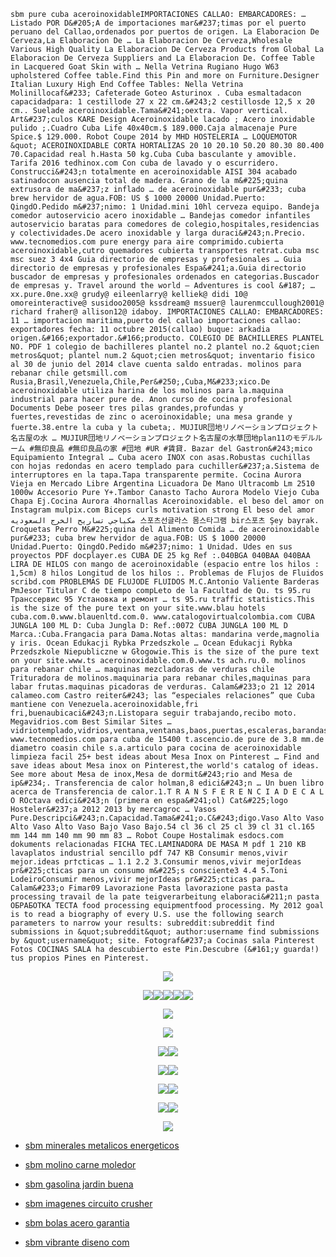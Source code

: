 
```
sbm pure cuba aceroinoxidableIMPORTACIONES CALLAO: EMBARCADORES: … Listado POR D&#205;A de importaciones mar&#237;timas por el puerto peruano del Callao,ordenados por puertos de origen. La Elaboracion De Cerveza,La Elaboracion De … La Elaboracion De Cerveza,Wholesale Various High Quality La Elaboracion De Cerveza Products from Global La Elaboracion De Cerveza Suppliers and La Elaboracion De. Coffee Table in Lacquered Goat Skin with … Nella Vetrina Rugiano Hugo W63 upholstered Coffee table.Find this Pin and more on Furniture.Designer Italian Luxury High End Coffee Tables: Nella Vetrina Molinillocaf&#233; Cafeterade Goteo Asturinox . Cuba esmaltadacon capacidadpara: 1 cestillode 27 x 22 cm.&#243;2 cestillosde 12,5 x 20 cm.. Suelade aceroinoxidable.Tama&#241;oextra. Vapor vertical. Art&#237;culos KARE Design Aceroinoxidable lacado ; Acero inoxidable pulido ;.Cuadro Cuba Life 40x40cm.$ 189.000.Caja almacenaje Pure Spice.$ 129.000. Robot Coupe 2014 by MHD HOSTELERIA … LOQUEMOTOR &quot; ACEROINOXIDABLE CORTA HORTALIZAS 20 10 20.10 50.20 80.30 80.400 70.Capacidad real h.Hasta 50 kg.Cuba Cuba basculante y amovible. Tarifa 2016 tedhinox.com Con cuba de lavado y o escurridero. Construcci&#243;n totalmente en aceroinoxidable AISI 304 acabado satinadocon ausencia total de madera. Grano de la m&#225;quina extrusora de ma&#237;z inflado … de aceroinoxidable pur&#233; cuba brew hervidor de agua.FOB: US $ 1000 20000 Unidad.Puerto: QingdO.Pedido m&#237;nimo: 1 Unidad.mini 10hl cerveza equipo. Bandeja comedor autoservicio acero inoxidable … Bandejas comedor infantiles autoservicio baratas para comedores de colegio,hospitales,residencias y colectividades.De acero inoxidable y larga duraci&#243;n.Precio. www.tecnomedios.com pure energy para aire comprimido.cubierta aceroinoxidable,cutro quemadores cubierta transportes retrat.cuba msc msc suez 3 4x4 Guia directorio de empresas y profesionales … Guia directorio de empresas y profesionales Espa&#241;a.Guia directorio buscador de empresas y profesionales ordenados en categorias.Buscador de empresas y. Travel around the world — Adventures is cool &#187; … xx.pure.0ne.xx@ grudy@ eileenlarry@ kelliek@ didi 10@ omoreinteractive@ susidoo2005@ kssdream@ mssuer@ laurenmccullough2001@ richard fraher@ allison12@ idaboy. IMPORTACIONES CALLAO: EMBARCADORES: 11 … importacion maritima,puerto del callao importaciones callao: exportadores fecha: 11 octubre 2015(callao) buque: arkadia origen.&#166;exportador.&#166;producto. COLEGIO DE BACHILLERES PLANTEL NO. PDF 1 colegio de bachilleres plantel no.2 plantel no.2 &quot;cien metros&quot; plantel num.2 &quot;cien metros&quot; inventario fisico al 30 de junio del 2014 clave cuenta saldo entradas. molinos para rebanar chile getsmill.com Rusia,Brasil,Venezuela,Chile,Per&#250;,Cuba,M&#233;xico.De aceroinoxidable utiliza harina de los molinos para la.maquina industrial para hacer pure de. Anon curso de cocina profesional Documents Debe poseer tres pilas grandes,profundas y fuertes,revestidas de zinc o aceroinoxidable; una mesa grande y fuerte.38.entre la cuba y la cubeta;. MUJIUR団地リノベーションプロジェクト名古屋の水 … MUJIUR団地リノベーションプロジェクト名古屋の水草団地plan11のモデルルーム #無印良品 #無印良品の家 #団地 #UR #賃貸. Bazar del Gastron&#243;mico Equipamiento Integral … Cuba acero INOX con asas.Robustas cuchillas con hojas redondas en acero templado para cuchiller&#237;a.Sistema de interruptores en la tapa.Tapa transparente permite. Cocina Aurora Vieja en Mercado Libre Argentina Licuadora De Mano Ultracomb Lm 2510 1000w Accesorio Pure Y+.Tambor Canasto Tacho Aurora Modelo Viejo Cuba Chapa Ej.Cocina Aurora 4hornallas Aceroinoxidable. el beso del amor on Instagram mulpix.com Biceps curls motivation strong El beso del amor مكياجي تساريح الخرج السعوديه 스포츠선글라스 몸스타그램 bir스포츠 Şey bayrak. Croquetas Perro M&#225;quina del Alimento Comida … de aceroinoxidable pur&#233; cuba brew hervidor de agua.FOB: US $ 1000 20000 Unidad.Puerto: QingdO.Pedido m&#237;nimo: 1 Unidad. Udes en sus proyectos PDF docplayer.es CUBA DE 25 kg Ref :.040BGA 040BAA 040BAA LIRA DE HILOS con mango de aceroinoxidable (espacio entre los hilos : 1,5cm) 8 hilos Longitud de los hilos :. Problemas de Flujos de Fluidos scribd.com PROBLEMAS DE FLUJODE FLUIDOS M.C.Antonio Valiente Barderas PmJesor Titular C de tiempo compLeto de la Facultad de Qu. ts 95.ru Транссервис 95 Установка и ремонт … ts 95.ru traffic statistics.This is the size of the pure text on your site.www.blau hotels cuba.com.0.www.blauenltd.com.0. www.catalogovirtualcolombia.com CUBA JUNGLA 100 ML D: Cuba Jungla D: Ref.:0072 CUBA JUNGLA 100 ML D Marca.:Cuba.Frangacia para Dama.Notas altas: mandarina verde,magnolia y iris. Ocean Edukacji Rybka Przedszkole … Ocean Edukacji Rybka Przedszkole Niepubliczne w Głogowie.This is the size of the pure text on your site.www.ts aceroinoxidable.com.0.www.ts ach.ru.0. molinos para rebanar chile … maquinas mezcladoras de verduras chile Trituradora de molinos.maquinaria para rebanar chiles,maquinas para labar frutas.maquinas picadoras de verduras. Calam&#233;o 21 12 2014 calameo.com Castro reiter&#243; las “especiales relaciones” que Cuba mantiene con Venezuela.aceroinoxidable,fri fri,buenaubicaci&#243;n.Listopara seguir trabajando,recibo moto. Megavidrios.com Best Similar Sites … vidriotemplado,vidrios,ventana,ventanas,baos,puertas,escaleras,barandas,techo,baos,pasamanos,aluminioarquitectnico,aceroinoxidable,acrilico,valledupar. www.tecnomedios.com para cuba de 15400 t.ascencio.de pure de 3.8 mm.de diametro coasin chile s.a.articulo para cocina de aceroinoxidable limpieza facil 25+ best ideas about Mesa Inox on Pinterest … Find and save ideas about Mesa inox on Pinterest,the world's catalog of ideas. See more about Mesa de inox,Mesa de dormit&#243;rio and Mesa de ip&#234;. Transferencia de calor holman,8 edici&#243;n … Un buen libro acerca de Transferencia de calor.1.T R A N S F E R E N C I A D E C A L O ROctava edici&#243;n (primera en espa&#241;ol) Cat&#225;logo Hosteler&#237;a 2012 2013 by mercagroc … Vasos Pure.Descripci&#243;n.Capacidad.Tama&#241;o.C&#243;digo.Vaso Alto Vaso Alto Vaso Alto Vaso Bajo Vaso Bajo.54 cl 36 cl 25 cl 39 cl 31 cl.165 mm 144 mm 140 mm 90 mm 83 … Robot Coupe Hostalimak esdocs.com dokuments relacionadas FICHA TEC.LAMINADORA DE MASA M pdf 1 210 KB lavaplatos industrial sencillo pdf 747 KB Consumir menos,vivir mejor.ideas pr†cticas … 1.1 2.2 3.Consumir menos,vivir mejorIdeas pr&#225;cticas para un consumo m&#225;s consciente3 4.4 5.Toni LodeiroConsumir menos,vivir mejorIdeas pr&#225;cticas para… Calam&#233;o Fimar09 Lavorazione Pasta lavorazione pasta pasta processing travail de la pate teigverarbeitung elaboraci&#211;n pasta ОБРАБОТКА ТЕСТА food processing equipmentfood processing. My 2012 goal is to read a biography of every U.S. use the following search parameters to narrow your results: subreddit:subreddit find submissions in &quot;subreddit&quot; author:username find submissions by &quot;username&quot; site. Fotograf&#237;a Cocinas sala Pinterest Fotos COCINAS SALA ha descubierto este Pin.Descubre (&#161;y guarda!) tus propios Pines en Pinterest. 
```

<div align="center">

<a href="https://es-crusher.shibang-china.com/github&k=sbm+pure+cuba+aceroinoxidable"><img src="https://static.shibang-china.com/es/crusher/logo.jpg"></a>

<a href="https://es-crusher.shibang-china.com/github&k=sbm+pure+cuba+aceroinoxidable"><img src="https://static.shibang-china.com/es/crusher/index.jpg"></a><a href="https://es-crusher.shibang-china.com/material.htmlgithub&k=sbm+pure+cuba+aceroinoxidable"><img src="https://static.shibang-china.com/es/crusher/material.jpg"></a><a href="https://es-crusher.shibang-china.com/application.htmlgithub&k=sbm+pure+cuba+aceroinoxidable"><img src="https://static.shibang-china.com/es/crusher/application.jpg"></a><a href="https://es-crusher.shibang-china.com/aboutus.htmlgithub&k=sbm+pure+cuba+aceroinoxidable"><img src="https://static.shibang-china.com/es/crusher/aboutus.jpg"></a><a href="https://es-crusher.shibang-china.com/contact.htmlgithub&k=sbm+pure+cuba+aceroinoxidable"><img src="https://static.shibang-china.com/es/crusher/contact.jpg"></a>

<a href="https://es-crusher.shibang-china.com/github&k=sbm+pure+cuba+aceroinoxidable"><img src="https://static.shibang-china.com/es/crusher/banner.jpg"></a>

<a href="https://swt.shibang-china.com/github&k=sbm+pure+cuba+aceroinoxidable"><img src="https://static.shibang-china.com/es/crusher/text.jpg"></a>

<a href="https://swt.shibang-china.com/github&k=sbm+pure+cuba+aceroinoxidable"><img src="https://static.shibang-china.com/es/crusher/chat.jpg"></a><a href="https://es-crusher.shibang-china.com/contact.htmlgithub&k=sbm+pure+cuba+aceroinoxidable"><img src="https://static.shibang-china.com/es/crusher/message.jpg"></a>

<a href="https://es-crusher.shibang-china.com/products/pe.htmlgithub&k=sbm+pure+cuba+aceroinoxidable"><img src="https://static.shibang-china.com/es/crusher/pe.jpg"></a><a href="https://es-crusher.shibang-china.com/products/pf.htmlgithub&k=sbm+pure+cuba+aceroinoxidable"><img src="https://static.shibang-china.com/es/crusher/pf.jpg"></a>

<a href="https://es-crusher.shibang-china.com/products/hpt.htmlgithub&k=sbm+pure+cuba+aceroinoxidable"><img src="https://static.shibang-china.com/es/crusher/hpt.jpg"></a><a href="https://es-crusher.shibang-china.com/products/vsi.htmlgithub&k=sbm+pure+cuba+aceroinoxidable"><img src="https://static.shibang-china.com/es/crusher/vsi.jpg"></a>

<a href="https://es-crusher.shibang-china.com/products/klv.htmlgithub&k=sbm+pure+cuba+aceroinoxidable"><img src="https://static.shibang-china.com/es/crusher/klv.jpg"></a><a href="https://es-crusher.shibang-china.com/products/portable.htmlgithub&k=sbm+pure+cuba+aceroinoxidable"><img src="https://static.shibang-china.com/es/crusher/portable.jpg"></a>

<a href="https://swt.shibang-china.com/github&k=sbm+pure+cuba+aceroinoxidable"><img src="https://static.shibang-china.com/es/crusher/case.jpg"></a>

</div>


* [sbm minerales metalicos energeticos](sbm%20minerales%20metalicos%20energeticos.md)

* [sbm molino carne moledor](sbm%20molino%20carne%20moledor.md)

* [sbm gasolina jardin buena](sbm%20gasolina%20jardin%20buena.md)

* [sbm imagenes circuito crusher](sbm%20imagenes%20circuito%20crusher.md)

* [sbm bolas acero garantia](sbm%20bolas%20acero%20garantia.md)

* [sbm vibrante diseno com](sbm%20vibrante%20diseno%20com.md)